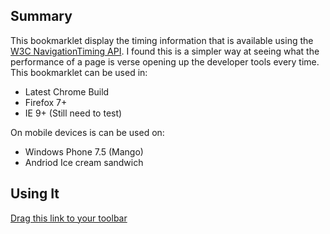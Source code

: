 ## Summary

This bookmarklet display the timing information that is available using the [W3C NavigationTiming API](http://www.w3.org/TR/navigation-timing/). I found this is a simpler way at seeing what the performance
of a page is verse opening up the developer tools every time. This bookmarklet can be used in:<br/>
-	Latest Chrome Build
-	Firefox 7+
-	IE 9+ (Still need to test)

On mobile devices is can be used on:<br/>
-	Windows Phone 7.5 (Mango)
-	Andriod Ice cream sandwich

## Using It

[Drag this link to your toolbar](javascript:(function()%7Bdocument.body.appendChild(document.createElement('script')).src='http://yottaa.github.com/NavigationTimingBookmarklet/bookmarklet.js?bob=8'%7D)();)

